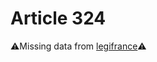 # Article 324

⚠️Missing data from [legifrance](https://www.legifrance.gouv.fr/codes/article_lc/LEGIARTI000006425169)⚠️